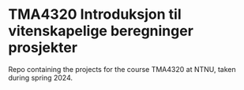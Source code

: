 # TMA4320 Introduksjon til vitenskapelige beregninger prosjekter
 Repo containing the projects for the course TMA4320 at NTNU, taken during spring 2024.
